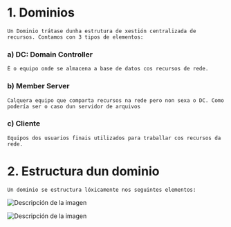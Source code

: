 # 1. Dominios
```Shell
Un Dominio trátase dunha estrutura de xestión centralizada de recursos. Contamos con 3 tipos de elementos:
```
### a) DC: Domain Controller
```Shell
É o equipo onde se almacena a base de datos cos recursos de rede.
```
### b) Member Server
```Shell
Calquera equipo que comparta recursos na rede pero non sexa o DC. Como podería ser o caso dun servidor de arquivos
```
### c) Cliente
```Shell
Equipos dos usuarios finais utilizados para traballar cos recursos da rede.
```

# 2. Estructura dun dominio
```Shell
Un dominio se estructura lóxicamente nos seguintes elementos:
```

![Descripción de la imagen](/Apuntes%20Active%20Directory/image2.png)

![Descripción de la imagen](/Apuntes%20Active%20Directory/image.png)
